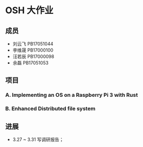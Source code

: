 # OSH 大作业

## 成员
- 刘云飞 PB17051044
- 李维晟 PB17000100
- 汪若辰 PB17000098
- 余磊 PB17051053

## 项目
### A. Implementing an OS on a Raspberry Pi 3 with Rust
### B. Enhanced Distributed file system



## 进展
- 3.27 ~ 3.31 写调研报告；
